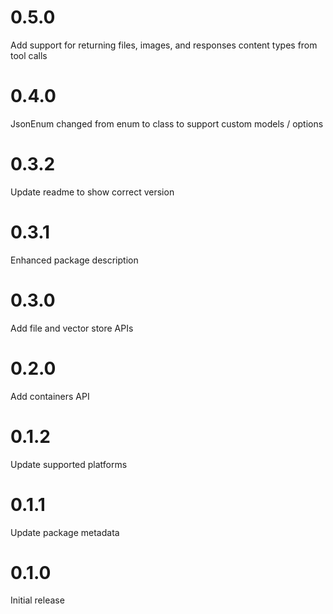 # 0.5.0

Add support for returning files, images, and responses content types from tool calls

# 0.4.0

JsonEnum changed from enum to class to support custom models / options

# 0.3.2

Update readme to show correct version

# 0.3.1

Enhanced package description

# 0.3.0

Add file and vector store APIs

# 0.2.0

Add containers API

# 0.1.2

Update supported platforms

# 0.1.1

Update package metadata

# 0.1.0

Initial release
